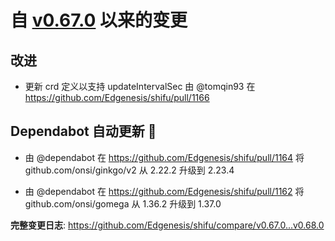 

# 自 [v0.67.0](https://github.com/Edgenesis/shifu/releases/tag/v0.67.0) 以来的变更

## 改进

- 更新 crd 定义以支持 updateIntervalSec 由 @tomqin93 在 https://github.com/Edgenesis/shifu/pull/1166

## Dependabot 自动更新 🤖

- 由 @dependabot 在 https://github.com/Edgenesis/shifu/pull/1164 将 github.com/onsi/ginkgo/v2 从 2.22.2 升级到 2.23.4

- 由 @dependabot 在 https://github.com/Edgenesis/shifu/pull/1162 将 github.com/onsi/gomega 从 1.36.2 升级到 1.37.0

**完整变更日志**: https://github.com/Edgenesis/shifu/compare/v0.67.0...v0.68.0

